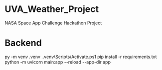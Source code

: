 # UVA_Weather_Project
NASA Space App Challenge Hackathon Project

# Backend
py -m venv .venv
.\.venv\Scripts\Activate.ps1
pip install -r requirements.txt
python -m uvicorn main:app --reload --app-dir app